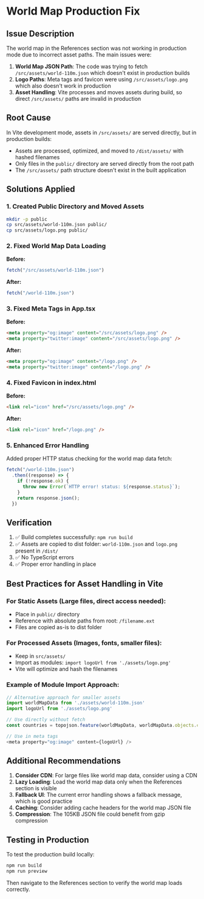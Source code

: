 # World Map Production Fix

## Issue Description

The world map in the References section was not working in production mode due to incorrect asset paths. The main issues were:

1. **World Map JSON Path**: The code was trying to fetch `/src/assets/world-110m.json` which doesn't exist in production builds
2. **Logo Paths**: Meta tags and favicon were using `/src/assets/logo.png` which also doesn't work in production
3. **Asset Handling**: Vite processes and moves assets during build, so direct `/src/assets/` paths are invalid in production

## Root Cause

In Vite development mode, assets in `/src/assets/` are served directly, but in production builds:
- Assets are processed, optimized, and moved to `/dist/assets/` with hashed filenames
- Only files in the `public/` directory are served directly from the root path
- The `/src/assets/` path structure doesn't exist in the built application

## Solutions Applied

### 1. Created Public Directory and Moved Assets
```bash
mkdir -p public
cp src/assets/world-110m.json public/
cp src/assets/logo.png public/
```

### 2. Fixed World Map Data Loading
**Before:**
```javascript
fetch("/src/assets/world-110m.json")
```

**After:**
```javascript
fetch("/world-110m.json")
```

### 3. Fixed Meta Tags in App.tsx
**Before:**
```html
<meta property="og:image" content="/src/assets/logo.png" />
<meta property="twitter:image" content="/src/assets/logo.png" />
```

**After:**
```html
<meta property="og:image" content="/logo.png" />
<meta property="twitter:image" content="/logo.png" />
```

### 4. Fixed Favicon in index.html
**Before:**
```html
<link rel="icon" href="/src/assets/logo.png" />
```

**After:**
```html
<link rel="icon" href="/logo.png" />
```

### 5. Enhanced Error Handling
Added proper HTTP status checking for the world map data fetch:

```javascript
fetch("/world-110m.json")
  .then((response) => {
    if (!response.ok) {
      throw new Error(`HTTP error! status: ${response.status}`);
    }
    return response.json();
  })
```

## Verification

1. ✅ Build completes successfully: `npm run build`
2. ✅ Assets are copied to dist folder: `world-110m.json` and `logo.png` present in `/dist/`
3. ✅ No TypeScript errors
4. ✅ Proper error handling in place

## Best Practices for Asset Handling in Vite

### For Static Assets (Large files, direct access needed):
- Place in `public/` directory
- Reference with absolute paths from root: `/filename.ext`
- Files are copied as-is to dist folder

### For Processed Assets (Images, fonts, smaller files):
- Keep in `src/assets/`
- Import as modules: `import logoUrl from './assets/logo.png'`
- Vite will optimize and hash the filenames

### Example of Module Import Approach:
```javascript
// Alternative approach for smaller assets
import worldMapData from './assets/world-110m.json'
import logoUrl from './assets/logo.png'

// Use directly without fetch
const countries = topojson.feature(worldMapData, worldMapData.objects.countries)

// Use in meta tags
<meta property="og:image" content={logoUrl} />
```

## Additional Recommendations

1. **Consider CDN**: For large files like world map data, consider using a CDN
2. **Lazy Loading**: Load the world map data only when the References section is visible
3. **Fallback UI**: The current error handling shows a fallback message, which is good practice
4. **Caching**: Consider adding cache headers for the world map JSON file
5. **Compression**: The 105KB JSON file could benefit from gzip compression

## Testing in Production

To test the production build locally:
```bash
npm run build
npm run preview
```

Then navigate to the References section to verify the world map loads correctly. 